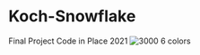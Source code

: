 # Koch-Snowflake
Final Project Code in Place 2021
![3000 6 colors](https://user-images.githubusercontent.com/84993454/120039167-51f81580-bfb9-11eb-8b40-0e642acaef43.JPG)
